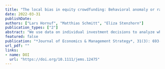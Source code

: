 ```yaml
---
title: "The local bias in equity crowdfunding: Behavioral anomaly or rational preference?"
date: 2022-03-31
publishDate: 
authors: ["Lars Hornuf", "Matthias Schmitt", "Eliza Stenzhorn"]
publication_types: ["2"]
abstract: "We use data on individual investment decisions to analyze whether investors in equity crowdfunding direct their investments to local firms and whether specific investor types can explain this behavior. We then examine whether investments exhibiting a local bias are more or less likely to fail. We show that investors exhibit a local bias, even when we control for those with personal ties to the entrepreneur. In particular, we find that angel-like investors and investors with personal ties to the entrepreneur exhibit a larger local bias than regular crowd investors. Well-diversified investors are less likely to suffer from this behavioral anomaly than investors with personal ties to the entrepreneur. Overall, we show that investors who direct their investments to local firms more often pick start-ups that run into insolvency, which indicates that some local investments in equity crowdfunding constitute a behavioral anomaly rather than a rational preference. Moreover, our results reveal that platform design is an important factor determining the scope of the behavior anomaly."
featured: false
publication: "*Journal of Economics & Management Strategy*, 31(3): 693-733"
url_pdf: ""
links:
- name: DOI
  url: "https://doi.org/10.1111/jems.12475"
---
```


